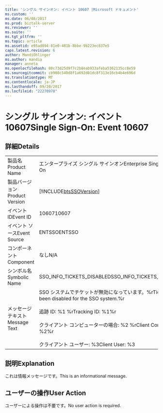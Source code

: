```yaml
---
title: 'シングル サインオン: イベント 10607 |Microsoft ドキュメント'
ms.custom: ''
ms.date: 06/08/2017
ms.prod: biztalk-server
ms.reviewer: ''
ms.suite: ''
ms.tgt_pltfrm: ''
ms.topic: article
ms.assetid: e95ad894-81e0-481b-8bbe-9b223ec837e5
caps.latest.revision: 6
author: MandiOhlinger
ms.author: mandia
manager: anneta
ms.openlocfilehash: 80c73d25d9f7c2b8eab933afeba5362135cc8e59
ms.sourcegitcommit: cb908c540d8f1a692d01dc8f313e16cb4b4e696d
ms.translationtype: MT
ms.contentlocale: ja-JP
ms.lasthandoff: 09/20/2017
ms.locfileid: "22270978"
---
```

# <a name="single-sign-on-event-10607"></a><span data-ttu-id="1a2e1-102">シングル サインオン: イベント 10607</span><span class="sxs-lookup"><span data-stu-id="1a2e1-102">Single Sign-On: Event 10607</span></span>
## <a name="details"></a><span data-ttu-id="1a2e1-103">詳細</span><span class="sxs-lookup"><span data-stu-id="1a2e1-103">Details</span></span>  
  
|||  
|-|-|  
|<span data-ttu-id="1a2e1-104">製品名</span><span class="sxs-lookup"><span data-stu-id="1a2e1-104">Product Name</span></span>|<span data-ttu-id="1a2e1-105">エンタープライズ シングル サインオン</span><span class="sxs-lookup"><span data-stu-id="1a2e1-105">Enterprise Single Sign-On</span></span>|  
|<span data-ttu-id="1a2e1-106">製品バージョン</span><span class="sxs-lookup"><span data-stu-id="1a2e1-106">Product Version</span></span>|[!INCLUDE[btsSSOVersion](../includes/btsssoversion-md.md)]|  
|<span data-ttu-id="1a2e1-107">イベント ID</span><span class="sxs-lookup"><span data-stu-id="1a2e1-107">Event ID</span></span>|<span data-ttu-id="1a2e1-108">10607</span><span class="sxs-lookup"><span data-stu-id="1a2e1-108">10607</span></span>|  
|<span data-ttu-id="1a2e1-109">イベント ソース</span><span class="sxs-lookup"><span data-stu-id="1a2e1-109">Event Source</span></span>|<span data-ttu-id="1a2e1-110">ENTSSO</span><span class="sxs-lookup"><span data-stu-id="1a2e1-110">ENTSSO</span></span>|  
|<span data-ttu-id="1a2e1-111">コンポーネント</span><span class="sxs-lookup"><span data-stu-id="1a2e1-111">Component</span></span>|<span data-ttu-id="1a2e1-112">なし</span><span class="sxs-lookup"><span data-stu-id="1a2e1-112">N/A</span></span>|  
|<span data-ttu-id="1a2e1-113">シンボル名</span><span class="sxs-lookup"><span data-stu-id="1a2e1-113">Symbolic Name</span></span>|<span data-ttu-id="1a2e1-114">SSO_INFO_TICKETS_DISABLED</span><span class="sxs-lookup"><span data-stu-id="1a2e1-114">SSO_INFO_TICKETS_DISABLED</span></span>|  
|<span data-ttu-id="1a2e1-115">メッセージ テキスト</span><span class="sxs-lookup"><span data-stu-id="1a2e1-115">Message Text</span></span>|<span data-ttu-id="1a2e1-116">SSO システムでチケットが無効になっています。%r</span><span class="sxs-lookup"><span data-stu-id="1a2e1-116">Tickets have been disabled for the SSO system.%r</span></span><br /><br /> <span data-ttu-id="1a2e1-117">追跡 ID: %1 %r</span><span class="sxs-lookup"><span data-stu-id="1a2e1-117">Tracking ID: %1%r</span></span><br /><br /> <span data-ttu-id="1a2e1-118">クライアント コンピューターの場合: %2 %r</span><span class="sxs-lookup"><span data-stu-id="1a2e1-118">Client Computer: %2%r</span></span><br /><br /> <span data-ttu-id="1a2e1-119">クライアント ユーザー: %3</span><span class="sxs-lookup"><span data-stu-id="1a2e1-119">Client User: %3</span></span>|  
  
## <a name="explanation"></a><span data-ttu-id="1a2e1-120">説明</span><span class="sxs-lookup"><span data-stu-id="1a2e1-120">Explanation</span></span>  
 <span data-ttu-id="1a2e1-121">これは情報メッセージです。</span><span class="sxs-lookup"><span data-stu-id="1a2e1-121">This is an informational message.</span></span>  
  
## <a name="user-action"></a><span data-ttu-id="1a2e1-122">ユーザーの操作</span><span class="sxs-lookup"><span data-stu-id="1a2e1-122">User Action</span></span>  
 <span data-ttu-id="1a2e1-123">ユーザーによる操作は不要です。</span><span class="sxs-lookup"><span data-stu-id="1a2e1-123">No user action is required.</span></span>